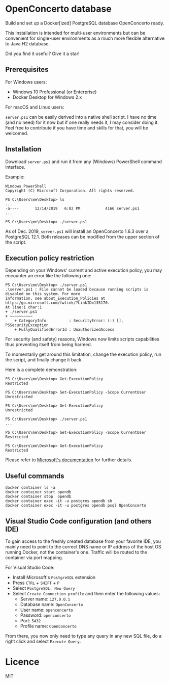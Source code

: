 # OpenConcerto database

Build and set up a Docker[ized] PostgreSQL database OpenConcerto ready.

This installation is intended for multi-user environments but can be convenient for single-user environments as a much more flexible alternative to Java H2 database.

Did you find it useful? Give it a star!

## Prerequisites

For Windows users:

- Windows 10 Professional (or Enterprise)
- Docker Desktop for Windows 2.x

For macOS and Linux users:

`server.ps1` can be easily derived into a native shell script. I have no time (and no need) for it now but if one really needs it, I may consider doing it. Feel free to contribute if you have time and skills for that, you will be welcomed.

## Installation

Download `server.ps1` and run it from any (Windows) PowerShell command interface.

Example:
```
Windows PowerShell
Copyright (C) Microsoft Corporation. All rights reserved.

PS C:\Users\me\Desktop> ls
...
-a----       12/14/2019   6:02 PM           4166 server.ps1
...

PS C:\Users\me\Desktop> ./server.ps1
```

As of Dec. 2019, `server.ps1` will install an OpenConcerto 1.6.3 over a PostgreSQL 12.1. Both releases can be modified from the upper section of the script.

## Execution policy restriction

Depending on your Windows' current and active execution policy, you may encounter an error like the following one:
```
PS C:\Users\me\Desktop> ./server.ps1
.\server.ps1 : File cannot be loaded because running scripts is disabled on this system. For more
information, see about_Execution_Policies at https:/go.microsoft.com/fwlink/?LinkID=135170.
At line:1 char:1
+ ./server.ps1
+ ~~~~~~~~~~
    + CategoryInfo          : SecurityError: (:) [], PSSecurityException
    + FullyQualifiedErrorId : UnauthorizedAccess
```

For security (and safety) reasons, Windows now limits scripts capabilities thus preventing itself from being harmed.

To momentarily get around this limitation, change the execution policy, run the script, and finally change it back.

Here is a complete demonstration:
```
PS C:\Users\me\Desktop> Get-ExecutionPolicy
Restricted

PS C:\Users\me\Desktop> Set-ExecutionPolicy -Scope CurrentUser Unrestricted

PS C:\Users\me\Desktop> Get-ExecutionPolicy
Unrestricted

PS C:\Users\me\Desktop> ./server.ps1
...

PS C:\Users\me\Desktop> Set-ExecutionPolicy -Scope CurrentUser Restricted

PS C:\Users\me\Desktop> Get-ExecutionPolicy
Restricted
```

Please refer to [Microsoft's documentation](https:/go.microsoft.com/fwlink/?LinkID=135170) for further details.

## Useful commands

```
docker container ls -a
docker container start opendb
docker container stop  opendb
docker container exec -it -u postgres opendb sh
docker container exec -it -u postgres opendb psql OpenConcerto
```

## Visual Studio Code configuration (and others IDE)

To gain access to the freshly created database from your favorite IDE, you mainly need to point to the correct DNS name or IP address of the host OS running Docker, not the container's one. Traffic will be routed to the container via port mapping.

For Visual Studio Code:

- Install Microsoft's `PostgreSQL` extension
- Press `CTRL` + `SHIFT` + `P`
- Select `PostgreSQL: New Query`
- Select `Create Connection profile` and then enter the following values:
  - Server name: `127.0.0.1`
  - Database name: `OpenConcerto`
  - User name: `openconcerto`
  - Password: `openconcerto`
  - Port: `5432`
  - Profile name: `OpenConcerto`

From there, you now only need to type any query in any new SQL file, do a right click and select `Execute Query`.

# Licence

MIT
